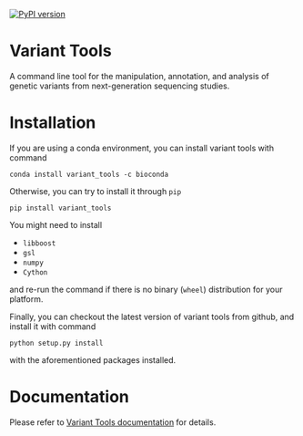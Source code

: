 [![PyPI version](https://badge.fury.io/py/variant-tools.svg)](https://badge.fury.io/py/variant-tools)

# Variant Tools

A command line tool for the manipulation, annotation, and analysis of genetic variants
from next-generation sequencing studies. 

# Installation

If you are using a conda environment, you can install variant tools with command

```
conda install variant_tools -c bioconda
```

Otherwise, you can try to install it through `pip`

```
pip install variant_tools
```

You might need to install

* `libboost`
* `gsl`
* `numpy`
* `Cython`

and re-run the command if there is no binary (`wheel`) distribution for your platform.

Finally, you can checkout the latest version of variant tools from github, and install it with command

```
python setup.py install
```
with the aforementioned packages installed.

# Documentation

Please refer to [Variant Tools documentation](https://vatlab.github.io/vat-docs/) for details.
